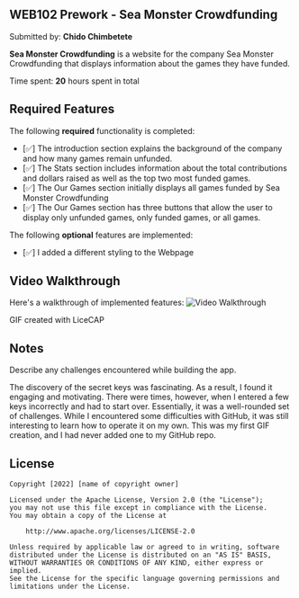 ## WEB102 Prework - **Sea Monster Crowdfunding**

Submitted by: **Chido Chimbetete**

**Sea Monster Crowdfunding** is a website for the company Sea Monster Crowdfunding that displays information about the games they have funded.

Time spent: **20** hours spent in total

## Required Features

The following **required** functionality is completed:

* [✅] The introduction section explains the background of the company and how many games remain unfunded.
* [✅] The Stats section includes information about the total contributions and dollars raised as well as the top two most funded games.
* [✅] The Our Games section initially displays all games funded by Sea Monster Crowdfunding
* [✅] The Our Games section has three buttons that allow the user to display only unfunded games, only funded games, or all games.

The following **optional** features are implemented:

* [✅] I added a different styling to the Webpage

## Video Walkthrough

Here's a walkthrough of implemented features:
![Video Walkthrough](web102_prework.gif)

<!-- Replace this with whatever GIF tool you used! -->
GIF created with LiceCAP 

<!-- Replace this with whatever GIF tool you used! -->

<!-- Recommended tools:
[Kap](https://getkap.co/) for macOS
[ScreenToGif](https://www.screentogif.com/) for Windows
[peek](https://github.com/phw/peek) for Linux. -->

## Notes

Describe any challenges encountered while building the app.

The discovery of the secret keys was fascinating. As a result, I found it engaging and motivating. There were times, however, when I entered a few keys incorrectly and had to start over. Essentially, it was a well-rounded set of challenges. While I encountered some difficulties with GitHub, it was still interesting to learn how to operate it on my own. This was my first GIF creation, and I had never added one to my GitHub repo.

## License

    Copyright [2022] [name of copyright owner]

    Licensed under the Apache License, Version 2.0 (the "License");
    you may not use this file except in compliance with the License.
    You may obtain a copy of the License at

        http://www.apache.org/licenses/LICENSE-2.0

    Unless required by applicable law or agreed to in writing, software
    distributed under the License is distributed on an "AS IS" BASIS,
    WITHOUT WARRANTIES OR CONDITIONS OF ANY KIND, either express or implied.
    See the License for the specific language governing permissions and
    limitations under the License.
